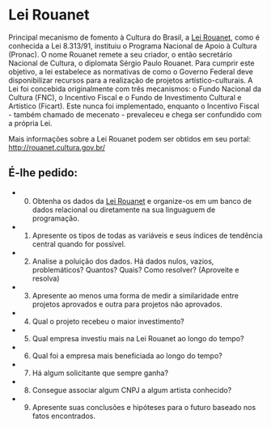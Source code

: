 
# Lei Rouanet

Principal mecanismo de fomento à Cultura do Brasil, a [Lei Rouanet](http://dados.gov.br/dataset/incentivos-da-lei-rouanet), como é conhecida a Lei 8.313/91, instituiu o Programa Nacional de Apoio à Cultura (Pronac). O nome Rouanet remete a seu criador, o então secretário Nacional de Cultura, o diplomata Sérgio Paulo Rouanet. Para cumprir este objetivo, a lei estabelece as normativas de como o Governo Federal deve disponibilizar recursos para a realização de projetos artístico-culturais. A Lei foi concebida originalmente com três mecanismos: o Fundo Nacional da Cultura (FNC), o Incentivo Fiscal e o Fundo de Investimento Cultural e Artístico (Ficart). Este nunca foi implementado, enquanto o Incentivo Fiscal - também chamado de mecenato - prevaleceu e chega ser confundido com a própria Lei.

Mais informações sobre a Lei Rouanet podem ser obtidos em seu portal: http://rouanet.cultura.gov.br/

 ## É-lhe pedido:

* 0) Obtenha os dados da [Lei Rouanet](http://dados.gov.br/dataset/incentivos-da-lei-rouanet) e organize-os em um banco de dados relacional ou diretamente na sua linguaguem de programação.
* 1) Apresente os tipos de todas as variáveis e seus índices de tendência central quando for possível.
* 2) Analise a poluição dos dados. Há dados nulos, vazios, problemáticos? Quantos? Quais? Como resolver? (Aproveite e resolva)
* 3) Apresente ao menos uma forma de medir a similaridade entre projetos aprovados e outra para projetos não aprovados.
* 4) Qual o projeto recebeu o maior investimento?
* 5) Qual empresa investiu mais na Lei Rouanet ao longo do tempo?
* 6) Qual foi a empresa mais beneficiada ao longo do tempo?
* 7) Há algum solicitante que sempre ganha?
* 8) Consegue associar algum CNPJ a algum artista conhecido?
* 9) Apresente suas conclusões e hipóteses para o futuro baseado nos fatos encontrados.












```python

```

